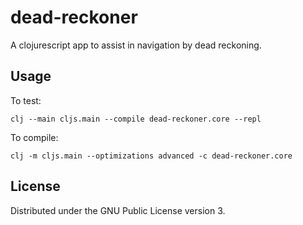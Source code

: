 # dead-reckoner

A clojurescript app to assist in navigation by dead reckoning.

## Usage

To test:

`clj --main cljs.main --compile dead-reckoner.core --repl`

To compile:

`clj -m cljs.main --optimizations advanced -c dead-reckoner.core`

## License

Distributed under the GNU Public License version 3.
